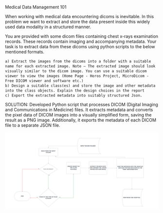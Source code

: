 Medical Data Management 101

When working with medical data encountering dicoms is inevitable. In this problem we want to extract and store the data present inside this widely used data modality in a structured manner.

You are provided with some dicom files containing chest x-rays examination records. These records contain imaging and accompanying metadata.
Your task is to extract data from these dicoms using python scripts to the below mentioned formats.

    a) Extract the images from the dicoms into a folder with a suitable name for each extracted image. Note – The extracted image should look visually similar to the dicom image. You can use a suitable dicom viewer to view the images (Home Page - Horos Project, MicroDicom - Free DICOM viewer and software etc.)
    b) Design a suitable class(es) and store the image and other metadata into the class objects. Explain the design choices in the report
    c) Export the extracted metadata into suitably structured Json.

SOLUTION:
Developed Python script that processes DICOM (Digital Imaging and Communications in
Medicine) files. It extracts metadata and converts the pixel data of DICOM images into a visually
simplified form, saving the result as a PNG image. Additionally, it exports the metadata of each
DICOM file to a separate JSON file.


![Alt text](https://github.com/avneesh-jha/assignment/blob/main/Raw_data/Task-1_flow_chart-1.png)
